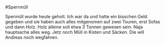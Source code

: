 #Sperrmüll 

Spermüll wurde heute geholt. Ich war da und hatte ein bisschen Geld gegeben und sie haben auch alles mitgenomen auf zwei Touren, erst Sofas und dann Holz. Holz alleine soll etwa 3 Tonnen gewesen sein. Naja hauptsache alles weg.
Jetz noch Müll in Kisten und Säcken. Die will Andreas noch wegfahren.